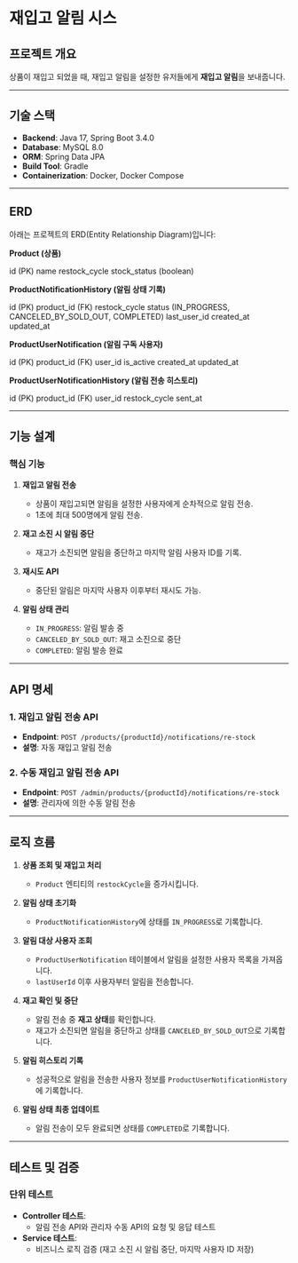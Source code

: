 # 재입고 알림 시스

## 프로젝트 개요
상품이 재입고 되었을 때, 재입고 알림을 설정한 유저들에게 **재입고 알림**을 보내줍니다.

---

## **기술 스택**
- **Backend**: Java 17, Spring Boot 3.4.0
- **Database**: MySQL 8.0
- **ORM**: Spring Data JPA
- **Build Tool**: Gradle
- **Containerization**: Docker, Docker Compose

---

## **ERD**
아래는 프로젝트의 ERD(Entity Relationship Diagram)입니다:

**Product (상품)**

id (PK)
name
restock_cycle
stock_status (boolean)

**ProductNotificationHistory (알림 상태 기록)**

id (PK)
product_id (FK)
restock_cycle
status (IN_PROGRESS, CANCELED_BY_SOLD_OUT, COMPLETED)
last_user_id
created_at
updated_at

**ProductUserNotification (알림 구독 사용자)**

id (PK)
product_id (FK)
user_id
is_active
created_at
updated_at

**ProductUserNotificationHistory (알림 전송 히스토리)**

id (PK)
product_id (FK)
user_id
restock_cycle
sent_at

---

## **기능 설계**

### **핵심 기능**
1. **재입고 알림 전송**  
   - 상품이 재입고되면 알림을 설정한 사용자에게 순차적으로 알림 전송.
   - 1초에 최대 500명에게 알림 전송.

2. **재고 소진 시 알림 중단**  
   - 재고가 소진되면 알림을 중단하고 마지막 알림 사용자 ID를 기록.

3. **재시도 API**  
   - 중단된 알림은 마지막 사용자 이후부터 재시도 가능.

4. **알림 상태 관리**  
   - `IN_PROGRESS`: 알림 발송 중  
   - `CANCELED_BY_SOLD_OUT`: 재고 소진으로 중단  
   - `COMPLETED`: 알림 발송 완료  

---

## **API 명세**

### 1. **재입고 알림 전송 API**
- **Endpoint**: `POST /products/{productId}/notifications/re-stock`  
- **설명**: 자동 재입고 알림 전송  

### 2. **수동 재입고 알림 전송 API**
- **Endpoint**: `POST /admin/products/{productId}/notifications/re-stock`  
- **설명**: 관리자에 의한 수동 알림 전송  

---

## **로직 흐름**

1. **상품 조회 및 재입고 처리**  
   - `Product` 엔티티의 `restockCycle`을 증가시킵니다.  

2. **알림 상태 초기화**  
   - `ProductNotificationHistory`에 상태를 `IN_PROGRESS`로 기록합니다.  

3. **알림 대상 사용자 조회**  
   - `ProductUserNotification` 테이블에서 알림을 설정한 사용자 목록을 가져옵니다.  
   - `lastUserId` 이후 사용자부터 알림을 전송합니다.  

4. **재고 확인 및 중단**  
   - 알림 전송 중 **재고 상태**를 확인합니다.  
   - 재고가 소진되면 알림을 중단하고 상태를 `CANCELED_BY_SOLD_OUT`으로 기록합니다.  

5. **알림 히스토리 기록**  
   - 성공적으로 알림을 전송한 사용자 정보를 `ProductUserNotificationHistory`에 기록합니다.

6. **알림 상태 최종 업데이트**  
   - 알림 전송이 모두 완료되면 상태를 `COMPLETED`로 기록합니다.  

---

## **테스트 및 검증**

### **단위 테스트**
- **Controller 테스트**:  
   - 알림 전송 API와 관리자 수동 API의 요청 및 응답 테스트  
- **Service 테스트**:  
   - 비즈니스 로직 검증 (재고 소진 시 알림 중단, 마지막 사용자 ID 저장)  

